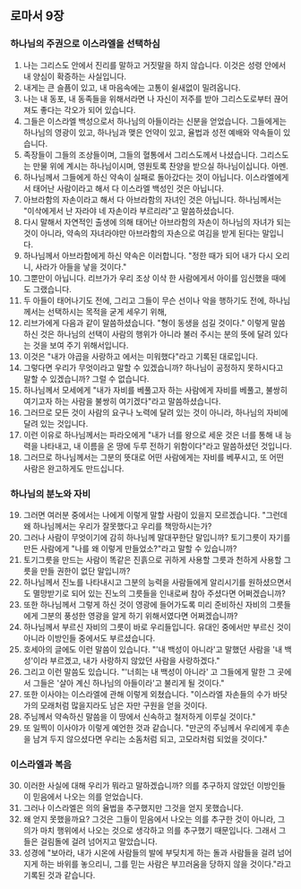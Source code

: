 ## 로마서 9장

### 하나님의 주권으로 이스라엘을 선택하심
1. 나는 그리스도 안에서 진리를 말하고 거짓말을 하지 않습니다. 이것은 성령 안에서 내 양심이 확증하는 사실입니다.
2. 내게는 큰 슬픔이 있고, 내 마음속에는 고통이 쉴새없이 밀려옵니다.
3. 나는 내 동포, 내 동족들을 위해서라면 나 자신이 저주를 받아 그리스도로부터 끊어져도 좋다는 각오가 되어 있습니다.
4. 그들은 이스라엘 백성으로서 하나님의 아들이라는 신분을 얻었습니다. 그들에게는 하나님의 영광이 있고, 하나님과 맺은 언약이 있고, 율법과 성전 예배와 약속들이 있습니다.
5. 족장들이 그들의 조상들이며, 그들의 혈통에서 그리스도께서 나셨습니다. 그리스도는 만물 위에 계시는 하나님이시며, 영원토록 찬양을 받으실 하나님이십니다. 아멘.
6. 하나님께서 그들에게 하신 약속이 실패로 돌아갔다는 것이 아닙니다. 이스라엘에게서 태어난 사람이라고 해서 다 이스라엘 백성인 것은 아닙니다.
7. 아브라함의 자손이라고 해서 다 아브라함의 자녀인 것은 아닙니다. 하나님께서는 "이삭에게서 난 자라야 네 자손이라 부르리라"고 말씀하셨습니다.
8. 다시 말해서 자연적인 출생에 의해 태어난 아브라함의 자손이 하나님의 자녀가 되는 것이 아니라, 약속의 자녀라야만 아브라함의 자손으로 여김을 받게 된다는 말입니다.
9. 하나님께서 아브라함에게 하신 약속은 이러합니다. "정한 때가 되어 내가 다시 오리니, 사라가 아들을 낳을 것이다."
10. 그뿐만이 아닙니다. 리브가가 우리 조상 이삭 한 사람에게서 아이를 임신했을 때에도 그랬습니다.
11. 두 아들이 태어나기도 전에, 그리고 그들이 무슨 선이나 악을 행하기도 전에, 하나님께서는 선택하시는 목적을 굳게 세우기 위해,
12. 리브가에게 다음과 같이 말씀하셨습니다. "형이 동생을 섬길 것이다." 이렇게 말씀하신 것은 하나님의 선택이 사람의 행위가 아니라 불러 주시는 분의 뜻에 달려 있다는 것을 보여 주기 위해서입니다.
13. 이것은 "내가 야곱을 사랑하고 에서는 미워했다"라고 기록된 대로입니다.
14. 그렇다면 우리가 무엇이라고 말할 수 있겠습니까? 하나님이 공정하지 못하시다고 말할 수 있겠습니까? 그럴 수 없습니다.
15. 하나님께서 모세에게 "내가 자비를 베풀고자 하는 사람에게 자비를 베풀고, 불쌍히 여기고자 하는 사람을 불쌍히 여기겠다"라고 말씀하셨습니다.
16. 그러므로 모든 것이 사람의 요구나 노력에 달려 있는 것이 아니라, 하나님의 자비에 달려 있는 것입니다.
17. 이런 이유로 하나님께서는 파라오에게 "내가 너를 왕으로 세운 것은 너를 통해 내 능력을 나타내고, 내 이름을 온 땅에 두루 전하기 위함이다"라고 말씀하셨던 것입니다.
18. 그러므로 하나님께서는 그분의 뜻대로 어떤 사람에게는 자비를 베푸시고, 또 어떤 사람은 완고하게도 만드십니다.
### 하나님의 분노와 자비
19. 그러면 여러분 중에서는 나에게 이렇게 말할 사람이 있을지 모르겠습니다. "그런데 왜 하나님께서는 우리가 잘못했다고 우리를 책망하시는가?
20. 그러나 사람이 무엇이기에 감히 하나님께 말대꾸한단 말입니까? 토기그릇이 자기를 만든 사람에게 "나를 왜 이렇게 만들었소?"라고 말할 수 있습니까?
21. 토기그릇을 만드는 사람이 똑같은 진흙으로 귀하게 사용할 그릇과 천하게 사용할 그릇을 만들 권한이 없단 말입니까?
22. 하나님께서 진노를 나타내시고 그분의 능력을 사람들에게 알리시기를 원하셨으면서도 멸망받기로 되어 있는 진노의 그릇들을 인내로써 참아 주셨다면 어쩌겠습니까?
23. 또한 하나님께서 그렇게 하신 것이 영광에 들어가도록 미리 준비하신 자비의 그릇들에게 그분의 풍성한 영광을 알게 하기 위해서였다면 어쩌겠습니까?
24. 하나님께서 부르신 자비의 그릇이 바로 우리들입니다. 유대인 중에서만 부르신 것이 아니라 이방인들 중에서도 부르셨습니다.
25. 호세아의 글에도 이런 말씀이 있습니다. "'내 백성이 아니라'고 말했던 사람을 '내 백성'이라 부르겠고, 내가 사랑하지 않았던 사람을 사랑하겠다."
26. 그리고 이런 말씀도 있습니다. "'너희는 내 백성이 아니라' 고 그들에게 말한 그 곳에서 그들은 '살아 계신 하나님의 아들이라'고 불리게 될 것이다."
27. 또한 이사야는 이스라엘에 관해 이렇게 외쳤습니다. "이스라엘 자손들의 수가 바닷가의 모래처럼 많을지라도 남은 자만 구원을 얻을 것이다.
28. 주님께서 약속하신 말씀을 이 땅에서 신속하고 철저하게 이루실 것이다."
29. 또 일찍이 이사야가 이렇게 예언한 것과 같습니다. "만군의 주님께서 우리에게 후손을 남겨 두지 않으셨다면 우리는 소돔처럼 되고, 고모라처럼 되었을 것이다."
### 이스라엘과 복음
30. 이러한 사실에 대해 우리가 뭐라고 말하겠습니까? 의를 추구하지 않았던 이방인들이 믿음에서 나오는 의를 얻었습니다.
31. 그러나 이스라엘은 의의 율법을 추구했지만 그것을 얻지 못했습니다.
32. 왜 얻지 못했을까요? 그것은 그들이 믿음에서 나오는 의를 추구한 것이 아니라, 그 의가 마치 행위에서 나오는 것으로 생각하고 의를 추구했기 때문입니다. 그래서 그들은 걸림돌에 걸려 넘어지고 말았습니다.
33. 성경에 "보아라, 내가 시온에 사람들의 발에 부딪치게 하는 돌과 사람들을 걸려 넘어지게 하는 바위를 놓으리니, 그를 믿는 사람은 부끄러움을 당하지 않을 것이다."라고 기록된 것과 같습니다.